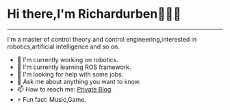 # Hi there,I'm Richardurben👋👋👋
---
I'm a master of control theory and control engineering,interested in robotics,artificial intelligence and so on.
- 🔭 I'm currently working on robotics.
- 🌱 I'm currently learning ROS framework.
- 🤔 I'm looking for help with some jobs.
- 💬 Ask me about anything you want to know.
- 📫 How to reach me: [Private Blog](https://richardurben.github.io/).
- ⚡ Fun fact: Music,Game.
